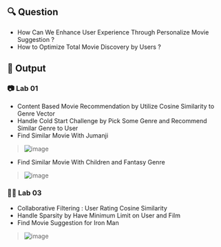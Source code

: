 ## 🔍 Question
* How Can We Enhance User Experience Through Personalize Movie Suggestion ?
* How to Optimize Total Movie Discovery by Users ?

## 🚀 Output
### 📷 Lab 01
* Content Based Movie Recommendation by Utilize Cosine Similarity to Genre Vector
* Handle Cold Start Challenge by Pick Some Genre and Recommend Similar Genre to User
* Find Similar Movie With Jumanji
> ![image](https://github.com/user-attachments/assets/f02b5b49-209b-49c3-bceb-b016bed07077)
* Find Similar Movie With Children and Fantasy Genre
> ![image](https://github.com/user-attachments/assets/1cecf684-0bfb-40eb-811f-b7838077b6b7)

### 👱‍♀️ Lab 03
* Collaborative Filtering : User Rating Cosine Similarity
* Handle Sparsity by Have Minimum Limit on User and Film
* Find Movie Suggestion for Iron Man
> ![image](https://github.com/user-attachments/assets/bbf71fa4-77b2-4086-9f53-665800314782)
